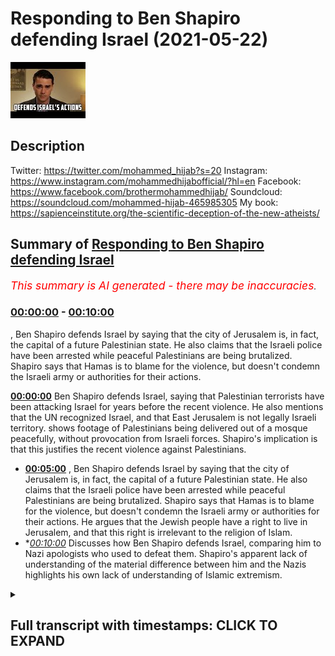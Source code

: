 # Responding to Ben Shapiro defending Israel (2021-05-22)

![alt Responding to Ben Shapiro defending Israel](swuU7XzKf8o.jpg "Responding to Ben Shapiro defending Israel")

## Description

Twitter: https://twitter.com/mohammed_hijab?s=20
Instagram: https://www.instagram.com/mohammedhijabofficial/?hl=en
Facebook: https://www.facebook.com/brothermohammedhijab/
Soundcloud: https://soundcloud.com/mohammed-hijab-465985305
My book: https://sapienceinstitute.org/the-scientific-deception-of-the-new-atheists/

## Summary of [Responding to Ben Shapiro defending Israel](https://www.youtube.com/watch?v=swuU7XzKf8o)


*<span style="color:red; font-size:125%">This summary is AI generated - there may be inaccuracies</span>. [](/)*

### [00:00:00](https://www.youtube.com/watch?v=swuU7XzKf8o&t=0) - [00:10:00](https://www.youtube.com/watch?v=swuU7XzKf8o&t=600)

, Ben Shapiro defends Israel by saying that the city of Jerusalem is, in fact, the capital of a future Palestinian state. He also claims that the Israeli police have been arrested while peaceful Palestinians are being brutalized. Shapiro says that Hamas is to blame for the violence, but doesn't condemn the Israeli army or authorities for their actions.

**[00:00:00](https://www.youtube.com/watch?v=swuU7XzKf8o&t=0)** Ben Shapiro defends Israel, saying that Palestinian terrorists have been attacking Israel for years before the recent violence. He also mentions that the UN recognized Israel, and that East Jerusalem is not legally Israeli territory.  shows footage of Palestinians being delivered out of a mosque peacefully, without provocation from Israeli forces. Shapiro's implication is that this justifies the recent violence against Palestinians.
* **[00:05:00](https://www.youtube.com/watch?v=swuU7XzKf8o&t=300)** , Ben Shapiro defends Israel by saying that the city of Jerusalem is, in fact, the capital of a future Palestinian state. He also claims that the Israeli police have been arrested while peaceful Palestinians are being brutalized. Shapiro says that Hamas is to blame for the violence, but doesn't condemn the Israeli army or authorities for their actions. He argues that the Jewish people have a right to live in Jerusalem, and that this right is irrelevant to the religion of Islam.
* **[00:10:00](https://www.youtube.com/watch?v=swuU7XzKf8o&t=600)* Discusses how Ben Shapiro defends Israel, comparing him to Nazi apologists who used to defeat them. Shapiro's apparent lack of understanding of the material difference between him and the Nazis highlights his own lack of understanding of Islamic extremism.

<details><summary><h2>Full transcript with timestamps: CLICK TO EXPAND</h2></summary>

[0:00:02](https://youtu.be/swuU7XzKf8o?t=2) today i'm going to be doing a response  
[0:00:04](https://youtu.be/swuU7XzKf8o?t=4) to a duplicious man  
[0:00:07](https://youtu.be/swuU7XzKf8o?t=7) a man who twists and skews  
[0:00:10](https://youtu.be/swuU7XzKf8o?t=10) the facts in order to suit his own  
[0:00:14](https://youtu.be/swuU7XzKf8o?t=14) zionistic agenda a man  
[0:00:17](https://youtu.be/swuU7XzKf8o?t=17) who's too cowardly and spineless to move  
[0:00:20](https://youtu.be/swuU7XzKf8o?t=20) forward  
[0:00:20](https://youtu.be/swuU7XzKf8o?t=20) and debate somebody on equal footing  
[0:00:23](https://youtu.be/swuU7XzKf8o?t=23) with him  
[0:00:25](https://youtu.be/swuU7XzKf8o?t=25) and who just like his army that he  
[0:00:27](https://youtu.be/swuU7XzKf8o?t=27) supports the zionist israeli army  
[0:00:30](https://youtu.be/swuU7XzKf8o?t=30) only likes to pick on kids and college  
[0:00:33](https://youtu.be/swuU7XzKf8o?t=33) students  
[0:00:35](https://youtu.be/swuU7XzKf8o?t=35) it's none other than the little man the  
[0:00:37](https://youtu.be/swuU7XzKf8o?t=37) puny man  
[0:00:40](https://youtu.be/swuU7XzKf8o?t=40) ben shapiro let's take a look at what  
[0:00:42](https://youtu.be/swuU7XzKf8o?t=42) this  
[0:00:43](https://youtu.be/swuU7XzKf8o?t=43) man says and come back  
[0:00:47](https://youtu.be/swuU7XzKf8o?t=47) and respond to it you've been watching  
[0:00:49](https://youtu.be/swuU7XzKf8o?t=49) the media today i'm sure  
[0:00:51](https://youtu.be/swuU7XzKf8o?t=51) and you have seen that there is violence  
[0:00:52](https://youtu.be/swuU7XzKf8o?t=52) in jerusalem now the way the media  
[0:00:54](https://youtu.be/swuU7XzKf8o?t=54) covered this sort of stuff is they  
[0:00:55](https://youtu.be/swuU7XzKf8o?t=55) always suggest  
[0:00:55](https://youtu.be/swuU7XzKf8o?t=55) that it's a cycle of violence both sides  
[0:00:57](https://youtu.be/swuU7XzKf8o?t=57) are to blame this is because the media  
[0:00:59](https://youtu.be/swuU7XzKf8o?t=59) are ignorant and stupid and have no  
[0:01:00](https://youtu.be/swuU7XzKf8o?t=60) expectations of humane and decent  
[0:01:02](https://youtu.be/swuU7XzKf8o?t=62) behavior  
[0:01:03](https://youtu.be/swuU7XzKf8o?t=63) by radicals in the palestinian community  
[0:01:06](https://youtu.be/swuU7XzKf8o?t=66) now the vast majority of palestinians  
[0:01:07](https://youtu.be/swuU7XzKf8o?t=67) are not people presumably who want to  
[0:01:09](https://youtu.be/swuU7XzKf8o?t=69) engage in violence and terrorism  
[0:01:10](https://youtu.be/swuU7XzKf8o?t=70) but there are a lot of people in that  
[0:01:12](https://youtu.be/swuU7XzKf8o?t=72) community who do in fact want to engage  
[0:01:13](https://youtu.be/swuU7XzKf8o?t=73) in violence and terrorism and those  
[0:01:14](https://youtu.be/swuU7XzKf8o?t=74) people  
[0:01:15](https://youtu.be/swuU7XzKf8o?t=75) tend to occupy the highest rungs of  
[0:01:17](https://youtu.be/swuU7XzKf8o?t=77) palestinian governmental structures  
[0:01:18](https://youtu.be/swuU7XzKf8o?t=78) hamas  
[0:01:19](https://youtu.be/swuU7XzKf8o?t=79) runs at the gaza strip it is an open  
[0:01:21](https://youtu.be/swuU7XzKf8o?t=81) terrorist group islamic jihad  
[0:01:23](https://youtu.be/swuU7XzKf8o?t=83) and fatah are the other groups that run  
[0:01:26](https://youtu.be/swuU7XzKf8o?t=86) judea and samaria the so-called west  
[0:01:27](https://youtu.be/swuU7XzKf8o?t=87) bank  
[0:01:28](https://youtu.be/swuU7XzKf8o?t=88) hey those groups are terrorist groups  
[0:01:30](https://youtu.be/swuU7XzKf8o?t=90) they've been terrorist groups for a very  
[0:01:31](https://youtu.be/swuU7XzKf8o?t=91) long time  
[0:01:32](https://youtu.be/swuU7XzKf8o?t=92) now the pretext for all of this is the  
[0:01:33](https://youtu.be/swuU7XzKf8o?t=93) eviction of some palestinian families  
[0:01:35](https://youtu.be/swuU7XzKf8o?t=95) from  
[0:01:36](https://youtu.be/swuU7XzKf8o?t=96) sheikh jarrah from homes in sheikh  
[0:01:37](https://youtu.be/swuU7XzKf8o?t=97) gerard  
[0:01:39](https://youtu.be/swuU7XzKf8o?t=99) allowed to live elsewhere they're just  
[0:01:41](https://youtu.be/swuU7XzKf8o?t=101) not allowed to live in these particular  
[0:01:42](https://youtu.be/swuU7XzKf8o?t=102) homes because they don't have legal deed  
[0:01:43](https://youtu.be/swuU7XzKf8o?t=103) to these homes there's been a string  
[0:01:46](https://youtu.be/swuU7XzKf8o?t=106) how dare you come forward  
[0:01:49](https://youtu.be/swuU7XzKf8o?t=109) and say and put this as a legal issue  
[0:01:53](https://youtu.be/swuU7XzKf8o?t=113) east jerusalem is not the property  
[0:01:56](https://youtu.be/swuU7XzKf8o?t=116) and is not recognized as israel by the  
[0:02:00](https://youtu.be/swuU7XzKf8o?t=120) entire international community  
[0:02:02](https://youtu.be/swuU7XzKf8o?t=122) including the un which gave your  
[0:02:05](https://youtu.be/swuU7XzKf8o?t=125) pathetic state  
[0:02:06](https://youtu.be/swuU7XzKf8o?t=126) its legitimacy in the first instance  
[0:02:11](https://youtu.be/swuU7XzKf8o?t=131) how dare you come and and trivialize the  
[0:02:14](https://youtu.be/swuU7XzKf8o?t=134) plight  
[0:02:15](https://youtu.be/swuU7XzKf8o?t=135) how dare you trivialize the plight of  
[0:02:18](https://youtu.be/swuU7XzKf8o?t=138) those evicted for  
[0:02:19](https://youtu.be/swuU7XzKf8o?t=139) no good reason at all from a territory  
[0:02:22](https://youtu.be/swuU7XzKf8o?t=142) that doesn't even belong to your state  
[0:02:25](https://youtu.be/swuU7XzKf8o?t=145) that you protect the state of israel  
[0:02:30](https://youtu.be/swuU7XzKf8o?t=150) decisions going all the way back to 1970  
[0:02:31](https://youtu.be/swuU7XzKf8o?t=151) by israeli courts suggesting that people  
[0:02:33](https://youtu.be/swuU7XzKf8o?t=153) who have the original legal deeds  
[0:02:35](https://youtu.be/swuU7XzKf8o?t=155) to these homes have the israeli courts  
[0:02:38](https://youtu.be/swuU7XzKf8o?t=158) don't have a jurisdiction in east  
[0:02:40](https://youtu.be/swuU7XzKf8o?t=160) jerusalem  
[0:02:41](https://youtu.be/swuU7XzKf8o?t=161) mentioning israeli courts in the context  
[0:02:43](https://youtu.be/swuU7XzKf8o?t=163) of east jerusalem  
[0:02:45](https://youtu.be/swuU7XzKf8o?t=165) means that you are complicit and you are  
[0:02:47](https://youtu.be/swuU7XzKf8o?t=167) acquiescent  
[0:02:49](https://youtu.be/swuU7XzKf8o?t=169) not even you are supportive of a  
[0:02:52](https://youtu.be/swuU7XzKf8o?t=172) colonial occupier  
[0:02:54](https://youtu.be/swuU7XzKf8o?t=174) which is israel it's an occupier of east  
[0:02:57](https://youtu.be/swuU7XzKf8o?t=177) jerusalem  
[0:03:00](https://youtu.be/swuU7XzKf8o?t=180) it suits you well to ignore  
[0:03:03](https://youtu.be/swuU7XzKf8o?t=183) international law and to ignore the un  
[0:03:07](https://youtu.be/swuU7XzKf8o?t=187) when it suits you when it's the very u.n  
[0:03:11](https://youtu.be/swuU7XzKf8o?t=191) that gave you the legitimacy that you  
[0:03:13](https://youtu.be/swuU7XzKf8o?t=193) think you have as a state  
[0:03:15](https://youtu.be/swuU7XzKf8o?t=195) the so-called state of israel  
[0:03:21](https://youtu.be/swuU7XzKf8o?t=201) how dare you try and trivialize the  
[0:03:23](https://youtu.be/swuU7XzKf8o?t=203) plight  
[0:03:25](https://youtu.be/swuU7XzKf8o?t=205) of those people ability to charge rent  
[0:03:28](https://youtu.be/swuU7XzKf8o?t=208) to the people living in homes people  
[0:03:29](https://youtu.be/swuU7XzKf8o?t=209) haven't been  
[0:03:30](https://youtu.be/swuU7XzKf8o?t=210) paying the rent and so now they're going  
[0:03:31](https://youtu.be/swuU7XzKf8o?t=211) to be taken out of the homes the same  
[0:03:34](https://youtu.be/swuU7XzKf8o?t=214) way that if you don't pay your rent in  
[0:03:35](https://youtu.be/swuU7XzKf8o?t=215) the united states you're going to be  
[0:03:36](https://youtu.be/swuU7XzKf8o?t=216) taken out of the homes  
[0:03:37](https://youtu.be/swuU7XzKf8o?t=217) you're going to be taken out of homes  
[0:03:39](https://youtu.be/swuU7XzKf8o?t=219) who the hell do you think you are to  
[0:03:41](https://youtu.be/swuU7XzKf8o?t=221) tell people you're going to be taken out  
[0:03:42](https://youtu.be/swuU7XzKf8o?t=222) of their homes  
[0:03:43](https://youtu.be/swuU7XzKf8o?t=223) i want to show the people today i want  
[0:03:46](https://youtu.be/swuU7XzKf8o?t=226) to show them a clip  
[0:03:47](https://youtu.be/swuU7XzKf8o?t=227) of what he's talking about and this  
[0:03:50](https://youtu.be/swuU7XzKf8o?t=230) man and i use this term loosely  
[0:03:54](https://youtu.be/swuU7XzKf8o?t=234) because he is fidgeting and moving  
[0:03:57](https://youtu.be/swuU7XzKf8o?t=237) around in his  
[0:03:58](https://youtu.be/swuU7XzKf8o?t=238) he is wriggling like a worm on a hook  
[0:04:04](https://youtu.be/swuU7XzKf8o?t=244) perpetuating a monstrous falsehood he's  
[0:04:06](https://youtu.be/swuU7XzKf8o?t=246) intoxicated with false opinion  
[0:04:10](https://youtu.be/swuU7XzKf8o?t=250) and bias i want to show you what he's  
[0:04:14](https://youtu.be/swuU7XzKf8o?t=254) talking about  
[0:04:15](https://youtu.be/swuU7XzKf8o?t=255) because the question is 25  
[0:04:18](https://youtu.be/swuU7XzKf8o?t=258) days before hamas even threw a rocket  
[0:04:22](https://youtu.be/swuU7XzKf8o?t=262) before hamas even decided to do anything  
[0:04:25](https://youtu.be/swuU7XzKf8o?t=265) offensively  
[0:04:26](https://youtu.be/swuU7XzKf8o?t=266) it was the israeli forces  
[0:04:30](https://youtu.be/swuU7XzKf8o?t=270) which went into masjid al-aqsa and  
[0:04:32](https://youtu.be/swuU7XzKf8o?t=272) delivered people  
[0:04:33](https://youtu.be/swuU7XzKf8o?t=273) out of that masjid in the most holy time  
[0:04:38](https://youtu.be/swuU7XzKf8o?t=278) with no provocation at all the question  
[0:04:40](https://youtu.be/swuU7XzKf8o?t=280) is what was hamas doing to  
[0:04:42](https://youtu.be/swuU7XzKf8o?t=282) instigate this hamas didn't do anything  
[0:04:45](https://youtu.be/swuU7XzKf8o?t=285) to instigate this  
[0:04:47](https://youtu.be/swuU7XzKf8o?t=287) i want to show you a video which i saw  
[0:04:49](https://youtu.be/swuU7XzKf8o?t=289) and you must watch the whole thing  
[0:04:51](https://youtu.be/swuU7XzKf8o?t=291) it's from vice news a video that i saw  
[0:04:54](https://youtu.be/swuU7XzKf8o?t=294) which will capture for you what indeed  
[0:04:57](https://youtu.be/swuU7XzKf8o?t=297) took place  
[0:04:58](https://youtu.be/swuU7XzKf8o?t=298) it could potentially be very dangerous  
[0:05:00](https://youtu.be/swuU7XzKf8o?t=300) to the people that are here  
[0:05:02](https://youtu.be/swuU7XzKf8o?t=302) it's nighttime prayers for palestinian  
[0:05:04](https://youtu.be/swuU7XzKf8o?t=304) muslims and this year  
[0:05:06](https://youtu.be/swuU7XzKf8o?t=306) israeli forces showed up unannounced  
[0:05:21](https://youtu.be/swuU7XzKf8o?t=321) and that's what triggered the anger  
[0:05:22](https://youtu.be/swuU7XzKf8o?t=322) today  
[0:05:28](https://youtu.be/swuU7XzKf8o?t=328) palestinians feel like they're being  
[0:05:29](https://youtu.be/swuU7XzKf8o?t=329) pushed out of east jerusalem  
[0:05:31](https://youtu.be/swuU7XzKf8o?t=331) the city they see is the capital of a  
[0:05:33](https://youtu.be/swuU7XzKf8o?t=333) future palestinian state  
[0:05:35](https://youtu.be/swuU7XzKf8o?t=335) they say israel is upping its efforts to  
[0:05:37](https://youtu.be/swuU7XzKf8o?t=337) redraw the borders of the city  
[0:05:39](https://youtu.be/swuU7XzKf8o?t=339) but israel claims it belongs to them  
[0:05:42](https://youtu.be/swuU7XzKf8o?t=342) despite the united nations saying it's  
[0:05:44](https://youtu.be/swuU7XzKf8o?t=344) an occupation  
[0:05:45](https://youtu.be/swuU7XzKf8o?t=345) exactly the united nations says it's an  
[0:05:47](https://youtu.be/swuU7XzKf8o?t=347) occupation the israeli police have been  
[0:05:49](https://youtu.be/swuU7XzKf8o?t=349) arrested look at that even the  
[0:05:50](https://youtu.be/swuU7XzKf8o?t=350) journalists who's under pushing under  
[0:05:51](https://youtu.be/swuU7XzKf8o?t=351) attack  
[0:05:52](https://youtu.be/swuU7XzKf8o?t=352) look at that look what they're doing  
[0:05:53](https://youtu.be/swuU7XzKf8o?t=353) look what they're doing brutalizing them  
[0:05:57](https://youtu.be/swuU7XzKf8o?t=357) [Music]  
[0:05:59](https://youtu.be/swuU7XzKf8o?t=359) look at them  
[0:06:16](https://youtu.be/swuU7XzKf8o?t=376) bloody kid teenager  
[0:06:20](https://youtu.be/swuU7XzKf8o?t=380) [Music]  
[0:06:26](https://youtu.be/swuU7XzKf8o?t=386) now the question the question is at this  
[0:06:27](https://youtu.be/swuU7XzKf8o?t=387) point where is hamas did nothing at this  
[0:06:29](https://youtu.be/swuU7XzKf8o?t=389) point you can't  
[0:06:30](https://youtu.be/swuU7XzKf8o?t=390) escape got everything on hamas this was  
[0:06:32](https://youtu.be/swuU7XzKf8o?t=392) 25 days before hamas  
[0:06:34](https://youtu.be/swuU7XzKf8o?t=394) threw a rocket don't say hamas and use  
[0:06:36](https://youtu.be/swuU7XzKf8o?t=396) that as your ultimate scapegoat for  
[0:06:38](https://youtu.be/swuU7XzKf8o?t=398) everything that's happened because we  
[0:06:39](https://youtu.be/swuU7XzKf8o?t=399) know that even before hamas  
[0:06:41](https://youtu.be/swuU7XzKf8o?t=401) existed in 1987 the same stuff was  
[0:06:43](https://youtu.be/swuU7XzKf8o?t=403) happening  
[0:06:44](https://youtu.be/swuU7XzKf8o?t=404) don't escape godzilla before hamas  
[0:06:47](https://youtu.be/swuU7XzKf8o?t=407) existed  
[0:06:48](https://youtu.be/swuU7XzKf8o?t=408) and it was the plo yes and those  
[0:06:51](https://youtu.be/swuU7XzKf8o?t=411) individuals  
[0:06:51](https://youtu.be/swuU7XzKf8o?t=411) you are doing the same things whoever  
[0:06:54](https://youtu.be/swuU7XzKf8o?t=414) will be any resistance  
[0:06:55](https://youtu.be/swuU7XzKf8o?t=415) against your state your corrupt state  
[0:06:57](https://youtu.be/swuU7XzKf8o?t=417) you're going to call terrorism  
[0:06:58](https://youtu.be/swuU7XzKf8o?t=418) anything and yes we condemn what hamas  
[0:07:01](https://youtu.be/swuU7XzKf8o?t=421) does  
[0:07:02](https://youtu.be/swuU7XzKf8o?t=422) by killing civilians and so on we don't  
[0:07:04](https://youtu.be/swuU7XzKf8o?t=424) agree with their strategies  
[0:07:06](https://youtu.be/swuU7XzKf8o?t=426) but we don't accept you scapegoating  
[0:07:08](https://youtu.be/swuU7XzKf8o?t=428) them  
[0:07:09](https://youtu.be/swuU7XzKf8o?t=429) and trying to divert the narrative to  
[0:07:12](https://youtu.be/swuU7XzKf8o?t=432) hamas  
[0:07:13](https://youtu.be/swuU7XzKf8o?t=433) this is before hamas done anything so  
[0:07:16](https://youtu.be/swuU7XzKf8o?t=436) don't ever come and say  
[0:07:17](https://youtu.be/swuU7XzKf8o?t=437) it's these are people praying the woman  
[0:07:20](https://youtu.be/swuU7XzKf8o?t=440) is there  
[0:07:21](https://youtu.be/swuU7XzKf8o?t=441) you can watch the whole 20 minute  
[0:07:22](https://youtu.be/swuU7XzKf8o?t=442) segment don't you dare come and say  
[0:07:24](https://youtu.be/swuU7XzKf8o?t=444) hamas how dare you how dare you not  
[0:07:26](https://youtu.be/swuU7XzKf8o?t=446) condemn  
[0:07:27](https://youtu.be/swuU7XzKf8o?t=447) the israeli army and the authorities for  
[0:07:30](https://youtu.be/swuU7XzKf8o?t=450) this kind of things how dare you  
[0:07:32](https://youtu.be/swuU7XzKf8o?t=452) and you want us to believe that this is  
[0:07:34](https://youtu.be/swuU7XzKf8o?t=454) because of hamas and because of  
[0:07:36](https://youtu.be/swuU7XzKf8o?t=456) terrorism  
[0:07:38](https://youtu.be/swuU7XzKf8o?t=458) [Applause]  
[0:07:39](https://youtu.be/swuU7XzKf8o?t=459) [Music]  
[0:07:40](https://youtu.be/swuU7XzKf8o?t=460) as ramadan continued palestinians in  
[0:07:42](https://youtu.be/swuU7XzKf8o?t=462) east jerusalem face  
[0:07:43](https://youtu.be/swuU7XzKf8o?t=463) stunned grenades arrests and water  
[0:07:45](https://youtu.be/swuU7XzKf8o?t=465) cannons some of the worst violence  
[0:07:47](https://youtu.be/swuU7XzKf8o?t=467) seen in years how long exactly have you  
[0:07:50](https://youtu.be/swuU7XzKf8o?t=470) lived in this house  
[0:07:51](https://youtu.be/swuU7XzKf8o?t=471) [Music]  
[0:08:11](https://youtu.be/swuU7XzKf8o?t=491) [Music]  
[0:08:23](https://youtu.be/swuU7XzKf8o?t=503) this aria king by the way on the record  
[0:08:25](https://youtu.be/swuU7XzKf8o?t=505) and he's gonna be you're gonna see it  
[0:08:27](https://youtu.be/swuU7XzKf8o?t=507) you're gonna see this animal no matter  
[0:08:29](https://youtu.be/swuU7XzKf8o?t=509) how much anyone wants to be an apologist  
[0:08:30](https://youtu.be/swuU7XzKf8o?t=510) for him  
[0:08:31](https://youtu.be/swuU7XzKf8o?t=511) yeah see what he says see exactly the  
[0:08:34](https://youtu.be/swuU7XzKf8o?t=514) words he uses  
[0:08:35](https://youtu.be/swuU7XzKf8o?t=515) this is not it's an open secret he's  
[0:08:36](https://youtu.be/swuU7XzKf8o?t=516) very nonchalant about it let's see what  
[0:08:38](https://youtu.be/swuU7XzKf8o?t=518) he says here's last year  
[0:08:40](https://youtu.be/swuU7XzKf8o?t=520) says the right belongs to the jewish  
[0:08:42](https://youtu.be/swuU7XzKf8o?t=522) people  
[0:08:43](https://youtu.be/swuU7XzKf8o?t=523) [Music]  
[0:08:44](https://youtu.be/swuU7XzKf8o?t=524) when we are jews in the states in  
[0:08:47](https://youtu.be/swuU7XzKf8o?t=527) australia in england  
[0:08:49](https://youtu.be/swuU7XzKf8o?t=529) in jerusalem we are facing to one place  
[0:08:55](https://youtu.be/swuU7XzKf8o?t=535) mount temple mount that i mean that's  
[0:08:57](https://youtu.be/swuU7XzKf8o?t=537) religion of course  
[0:08:59](https://youtu.be/swuU7XzKf8o?t=539) talking about a religion when you're  
[0:09:02](https://youtu.be/swuU7XzKf8o?t=542) talking about people  
[0:09:03](https://youtu.be/swuU7XzKf8o?t=543) and the land and where they live is it  
[0:09:05](https://youtu.be/swuU7XzKf8o?t=545) irrelevant  
[0:09:06](https://youtu.be/swuU7XzKf8o?t=546) absolutely so you can't really justify  
[0:09:10](https://youtu.be/swuU7XzKf8o?t=550) ownership over religion when there are  
[0:09:13](https://youtu.be/swuU7XzKf8o?t=553) so many different types of  
[0:09:14](https://youtu.be/swuU7XzKf8o?t=554) arabs of course not but i'm just  
[0:09:17](https://youtu.be/swuU7XzKf8o?t=557) explaining that  
[0:09:18](https://youtu.be/swuU7XzKf8o?t=558) what we are what the way that we see  
[0:09:20](https://youtu.be/swuU7XzKf8o?t=560) yerushalayim  
[0:09:22](https://youtu.be/swuU7XzKf8o?t=562) it's different way than any other  
[0:09:25](https://youtu.be/swuU7XzKf8o?t=565) religion as a jew you can live  
[0:09:28](https://youtu.be/swuU7XzKf8o?t=568) everywhere in the world  
[0:09:29](https://youtu.be/swuU7XzKf8o?t=569) you can be the most orthodox jew if you  
[0:09:32](https://youtu.be/swuU7XzKf8o?t=572) don't live in yerushalayim  
[0:09:35](https://youtu.be/swuU7XzKf8o?t=575) you cannot keep  
[0:09:38](https://youtu.be/swuU7XzKf8o?t=578) the entire commitment of god  
[0:09:43](https://youtu.be/swuU7XzKf8o?t=583) do you want to see  
[0:09:47](https://youtu.be/swuU7XzKf8o?t=587) that is jewish  
[0:09:50](https://youtu.be/swuU7XzKf8o?t=590) of course without arabs  
[0:09:54](https://youtu.be/swuU7XzKf8o?t=594) i want to see jews yes yeah you want to  
[0:09:56](https://youtu.be/swuU7XzKf8o?t=596) see jews you are bloody nazi brother  
[0:09:59](https://youtu.be/swuU7XzKf8o?t=599) this guy's a nazi there's no difference  
[0:10:00](https://youtu.be/swuU7XzKf8o?t=600) between him and then what the what is  
[0:10:02](https://youtu.be/swuU7XzKf8o?t=602) the difference tell me the material  
[0:10:03](https://youtu.be/swuU7XzKf8o?t=603) difference between his  
[0:10:04](https://youtu.be/swuU7XzKf8o?t=604) his objective and the nazi's objective  
[0:10:06](https://youtu.be/swuU7XzKf8o?t=606) this is a classic case  
[0:10:08](https://youtu.be/swuU7XzKf8o?t=608) of someone who's taking the methodology  
[0:10:10](https://youtu.be/swuU7XzKf8o?t=610) and the ideology  
[0:10:11](https://youtu.be/swuU7XzKf8o?t=611) of the of those who used to defeat them  
[0:10:14](https://youtu.be/swuU7XzKf8o?t=614) and beat them and humiliate them  
[0:10:19](https://youtu.be/swuU7XzKf8o?t=619) what is the material difference between  
[0:10:21](https://youtu.be/swuU7XzKf8o?t=621) you and the nazis you want to see the  
[0:10:22](https://youtu.be/swuU7XzKf8o?t=622) whole area is basically admitting to  
[0:10:24](https://youtu.be/swuU7XzKf8o?t=624) ethnic cleansing  
[0:10:25](https://youtu.be/swuU7XzKf8o?t=625) and you're a deputy mayor this mayor  
[0:10:28](https://youtu.be/swuU7XzKf8o?t=628) king his surname is king  
[0:10:29](https://youtu.be/swuU7XzKf8o?t=629) coming out and saying we want to see a  
[0:10:30](https://youtu.be/swuU7XzKf8o?t=630) jewish area  
[0:10:35](https://youtu.be/swuU7XzKf8o?t=635) look what they do look what they're  
[0:10:37](https://youtu.be/swuU7XzKf8o?t=637) doing coming into the house look how  
[0:10:39](https://youtu.be/swuU7XzKf8o?t=639) they come into people's houses  
[0:10:44](https://youtu.be/swuU7XzKf8o?t=644) look screaming  
[0:10:51](https://youtu.be/swuU7XzKf8o?t=651) [Music]  
[0:10:56](https://youtu.be/swuU7XzKf8o?t=656) the age of social media stage of social  
[0:10:58](https://youtu.be/swuU7XzKf8o?t=658) media look at this  
[0:10:59](https://youtu.be/swuU7XzKf8o?t=659) don't open the door  
[0:11:03](https://youtu.be/swuU7XzKf8o?t=663) look at that look at this  
[0:11:07](https://youtu.be/swuU7XzKf8o?t=667) this is fantastic journalism i have to  
[0:11:09](https://youtu.be/swuU7XzKf8o?t=669) say brilliant journalism  
[0:11:12](https://youtu.be/swuU7XzKf8o?t=672) look at this they're going into a house  
[0:11:17](https://youtu.be/swuU7XzKf8o?t=677) [Music]  
[0:11:23](https://youtu.be/swuU7XzKf8o?t=683) [Music]  
[0:11:30](https://youtu.be/swuU7XzKf8o?t=690) this is because of hamas you liar this  
[0:11:33](https://youtu.be/swuU7XzKf8o?t=693) is because of hamas  
[0:11:37](https://youtu.be/swuU7XzKf8o?t=697) guys honestly you have to go and watch  
[0:11:38](https://youtu.be/swuU7XzKf8o?t=698) this 20 minute segment on vice  
[0:11:40](https://youtu.be/swuU7XzKf8o?t=700) you have to watch it it is a must-watch  
[0:11:42](https://youtu.be/swuU7XzKf8o?t=702) you will see  
[0:11:43](https://youtu.be/swuU7XzKf8o?t=703) the blatant the flagrant the open  
[0:11:48](https://youtu.be/swuU7XzKf8o?t=708) arrogance the racism the oppression  
[0:11:53](https://youtu.be/swuU7XzKf8o?t=713) these people are brimming with  
[0:11:54](https://youtu.be/swuU7XzKf8o?t=714) oppression they are brimming  
[0:11:56](https://youtu.be/swuU7XzKf8o?t=716) with oppression and then you have this  
[0:11:59](https://youtu.be/swuU7XzKf8o?t=719) little pathetic  
[0:12:00](https://youtu.be/swuU7XzKf8o?t=720) cheerleader mascot little boy this  
[0:12:02](https://youtu.be/swuU7XzKf8o?t=722) academic  
[0:12:03](https://youtu.be/swuU7XzKf8o?t=723) eunuch ben shapiro  
[0:12:07](https://youtu.be/swuU7XzKf8o?t=727) trying to act as an apologist for the  
[0:12:09](https://youtu.be/swuU7XzKf8o?t=729) for this  
[0:12:11](https://youtu.be/swuU7XzKf8o?t=731) you are an academic eunuch and you make  
[0:12:13](https://youtu.be/swuU7XzKf8o?t=733) me sick  
[0:12:15](https://youtu.be/swuU7XzKf8o?t=735) how dare you how dare you  
[0:12:18](https://youtu.be/swuU7XzKf8o?t=738) justify this you think you have a case  
[0:12:23](https://youtu.be/swuU7XzKf8o?t=743) anybody who looks at the events that are  
[0:12:25](https://youtu.be/swuU7XzKf8o?t=745) taking place  
[0:12:26](https://youtu.be/swuU7XzKf8o?t=746) between the proverbial david and goliath  
[0:12:29](https://youtu.be/swuU7XzKf8o?t=749) and believe me  
[0:12:30](https://youtu.be/swuU7XzKf8o?t=750) you are not david by any stretch of the  
[0:12:32](https://youtu.be/swuU7XzKf8o?t=752) imagination and if david was here he  
[0:12:34](https://youtu.be/swuU7XzKf8o?t=754) would be with us  
[0:12:36](https://youtu.be/swuU7XzKf8o?t=756) not with you you are the goliath  
[0:12:42](https://youtu.be/swuU7XzKf8o?t=762) but you know what i tell you something  
[0:12:46](https://youtu.be/swuU7XzKf8o?t=766) you're waking up the sleeping giant of  
[0:12:48](https://youtu.be/swuU7XzKf8o?t=768) islam  
[0:12:50](https://youtu.be/swuU7XzKf8o?t=770) we are a sleeping giant and the more you  
[0:12:53](https://youtu.be/swuU7XzKf8o?t=773) show us this stuff the more we unite  
[0:12:57](https://youtu.be/swuU7XzKf8o?t=777) and the more we put away our differences  
[0:12:59](https://youtu.be/swuU7XzKf8o?t=779) and our squabbling  
[0:13:02](https://youtu.be/swuU7XzKf8o?t=782) problems that we have and the more we  
[0:13:05](https://youtu.be/swuU7XzKf8o?t=785) know what the priorities are  
[0:13:07](https://youtu.be/swuU7XzKf8o?t=787) and the more the sleeping giant opens  
[0:13:11](https://youtu.be/swuU7XzKf8o?t=791) one eye because the moment we sit up  
[0:13:14](https://youtu.be/swuU7XzKf8o?t=794) when the muslim community worldwide  
[0:13:17](https://youtu.be/swuU7XzKf8o?t=797) community sits up or worse yet for you  
[0:13:21](https://youtu.be/swuU7XzKf8o?t=801) stands up it's gonna be all over  
[0:13:38](https://youtu.be/swuU7XzKf8o?t=818) you  
</details>
